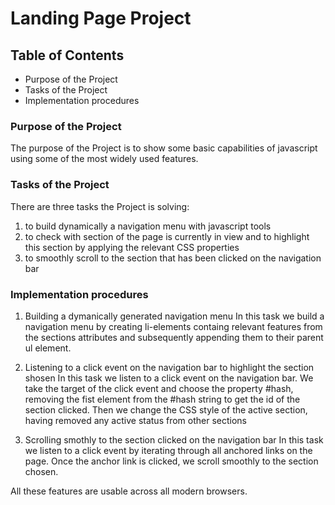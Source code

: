 # Landing Page Project

## Table of Contents

* Purpose of the Project
* Tasks of the Project
* Implementation procedures

### Purpose of the Project 
The purpose of the Project is to show some basic capabilities of javascript using some of the most widely used features.

### Tasks of the Project

There are three tasks the Project is solving:
1) to build dynamically a navigation menu with javascript tools
2) to check with section of the page is currently in view and to highlight this section 
by applying the relevant CSS properties
3) to smoothly scroll to the section that has been clicked on the navigation bar

### Implementation procedures

1) Building a dymanically generated navigation menu
In this task we build a navigation menu by creating li-elements containg relevant features from the sections attributes and 
subsequently appending them to their parent ul element.

2) Listening to a click event on the navigation bar to highlight the section shosen
In this task we listen to a click event on the navigation bar. We take the target of the click event and choose the property #hash, removing the fist element from the #hash string to get the id of the section clicked.
Then we change the CSS style of the active section, having removed any active status from other sections

3) Scrolling smothly to the section clicked on the navigation bar
In this task we listen to a click event by iterating through all anchored links on the page.
Once the anchor link is clicked, we scroll smoothly to the section chosen.

All these features are usable across all modern browsers.